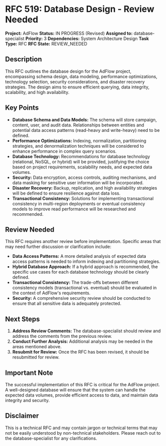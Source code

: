 # RFC 519: Database Design - Review Needed

**Project:** AdFlow
**Status:** IN PROGRESS (Revised)
**Assigned to:** database-specialist
**Priority:** 3
**Dependencies:** System Architecture Design
**Task Type:** RFC
**RFC State:** REVIEW_NEEDED

## Description

This RFC outlines the database design for the AdFlow project, encompassing schema design, data modeling, performance optimizations, technology selection, security considerations, and disaster recovery strategies. The design aims to ensure efficient querying, data integrity, scalability, and high availability.

## Key Points

* **Database Schema and Data Models:** The schema will store campaign, content, user, and audit data. Relationships between entities and potential data access patterns (read-heavy and write-heavy) need to be defined.
* **Performance Optimizations:** Indexing, normalization, partitioning strategies, and denormalization techniques will be considered to enhance performance in complex query scenarios.
* **Database Technology:** Recommendations for database technology (relational, NoSQL, or hybrid) will be provided, justifying the choice based on project requirements, scalability needs, and expected data volumes.
* **Security:** Data encryption, access controls, auditing mechanisms, and data masking for sensitive user information will be incorporated.
* **Disaster Recovery:** Backup, replication, and high availability strategies will be defined to ensure resilience against data loss.
* **Transactional Consistency:** Solutions for implementing transactional consistency in multi-region deployments or eventual consistency models to improve read performance will be researched and recommended.

## Review Needed

This RFC requires another review before implementation. Specific areas that may need further discussion or clarification include:

* **Data Access Patterns:** A more detailed analysis of expected data access patterns is needed to inform indexing and partitioning strategies.
* **Hybrid Database Approach:** If a hybrid approach is recommended, the specific use cases for each database technology should be clearly defined.
* **Transactional Consistency:** The trade-offs between different consistency models (transactional vs. eventual) should be evaluated in the context of AdFlow's requirements.
* **Security:** A comprehensive security review should be conducted to ensure that all sensitive data is adequately protected.

## Next Steps

1. **Address Review Comments:** The database-specialist should review and address the comments from the previous review.
2. **Conduct Further Analysis:** Additional analysis may be needed in the areas mentioned above.
3. **Resubmit for Review:** Once the RFC has been revised, it should be resubmitted for review.

## Important Note

The successful implementation of this RFC is critical for the AdFlow project. A well-designed database will ensure that the system can handle the expected data volumes, provide efficient access to data, and maintain data integrity and security.

## Disclaimer

This is a technical RFC and may contain jargon or technical terms that may not be easily understood by non-technical stakeholders. Please reach out to the database-specialist for any clarifications. 
